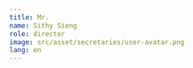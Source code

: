 ```yaml
---
title: Mr. 
name: Sithy Sieng
role: director
image: src/asset/secretaries/user-avatar.png
lang: en
---
```

